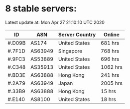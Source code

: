# 8 stable servers:

Latest update at: Mon Apr 27 21:10:10 UTC 2020

| ID | ASN | Server Country | Online |
| -- | --- | -------------- | ------ |
| #.D09B | AS174 | United States | 681 hrs |
| #.7F1D | AS63949 | Singapore | 768 hrs |
| #.9FC3 | AS53889 | United States | 696 hrs |
| #.C348 | AS35913 | United States | 1062 hrs |
| #.BD3E | AS63888 | Hong Kong | 241 hrs |
| #.2A79 | AS63949 | Japan | 2005 hrs |
| #.33B9 | AS63888 | Hong Kong | 15 hrs |
| #.E140 | AS8100 | United States | 18 hrs |

